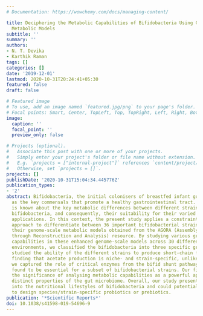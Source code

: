 ```yaml
---
# Documentation: https://wowchemy.com/docs/managing-content/

title: Deciphering the Metabolic Capabilities of Bifidobacteria Using Genome-Scale
  Metabolic Models
subtitle: ''
summary: ''
authors:
- N. T. Devika
- Karthik Raman
tags: []
categories: []
date: '2019-12-01'
lastmod: 2020-10-31T20:24:41+05:30
featured: false
draft: false

# Featured image
# To use, add an image named `featured.jpg/png` to your page's folder.
# Focal points: Smart, Center, TopLeft, Top, TopRight, Left, Right, BottomLeft, Bottom, BottomRight.
image:
  caption: ''
  focal_point: ''
  preview_only: false

# Projects (optional).
#   Associate this post with one or more of your projects.
#   Simply enter your project's folder or file name without extension.
#   E.g. `projects = ["internal-project"]` references `content/project/deep-learning/index.md`.
#   Otherwise, set `projects = []`.
projects: []
publishDate: '2020-10-31T15:04:34.445776Z'
publication_types:
- '2'
abstract: Bifidobacteria, the initial colonisers of breastfed infant guts, are considered
  as the key commensals that promote a healthy gastrointestinal tract. However, little
  is known about the key metabolic differences between different strains of these
  bifidobacteria, and consequently, their suitability for their varied commercial
  applications. In this context, the present study applies a constraint-based modelling
  approach to differentiate between 36 important bifidobacterial strains, enhancing
  their genome-scale metabolic models obtained from the AGORA (Assembly of Gut Organisms
  through Reconstruction and Analysis) resource. By studying various growth and metabolic
  capabilities in these enhanced genome-scale models across 30 different nutrient
  environments, we classified the bifidobacteria into three specific groups. We also
  studied the ability of the different strains to produce short-chain fatty acids,
  finding that acetate production is niche- and strain-specific, unlike lactate. Further,
  we captured the role of critical enzymes from the bifid shunt pathway, which was
  found to be essential for a subset of bifidobacterial strains. Our findings underline
  the significance of analysing metabolic capabilities as a powerful approach to explore
  distinct properties of the gut microbiome. Overall, our study presents several insights
  into the nutritional lifestyles of bifidobacteria and could potentially be leveraged
  to design species/strain-specific probiotics or prebiotics.
publication: '*Scientific Reports*'
doi: 10.1038/s41598-019-54696-9
---
```

